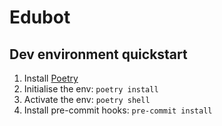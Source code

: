 # Edubot

## Dev environment quickstart
1. Install [Poetry](https://python-poetry.org/docs/)
1. Initialise the env: `poetry install`
1. Activate the env: `poetry shell`
1. Install pre-commit hooks: `pre-commit install`
